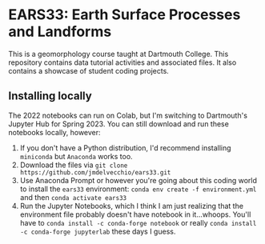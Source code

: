# EARS33: Earth Surface Processes and Landforms
This is a geomorphology course taught at Dartmouth College. This repository contains data tutorial activities and associated files. It also contains a showcase of student coding projects. 

## Installing locally 
The 2022 notebooks can run on Colab, but I'm switching to Dartmouth's Jupyter Hub for Spring 2023. You can still download and run these notebooks locally, however:
1. If you don't have a Python distribution, I'd recommend installing `miniconda` but `Anaconda` works too. 
2. Download the files via `git clone https://github.com/jmdelvecchio/ears33.git`
3. Use Anaconda Prompt or however you're going about this coding world to install the `ears33` environment: `conda env create -f environment.yml` and then `conda activate ears33`
4. Run the Jupyter Notebooks, which I think I am just realizing that the environment file probably doesn't have notebook in it...whoops. You'll have to `conda install -c conda-forge notebook` or really `conda install -c conda-forge jupyterlab` these days I guess. 